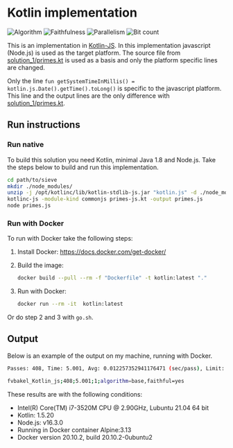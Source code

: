# Kotlin implementation

![Algorithm](https://img.shields.io/badge/Algorithm-base-green)
![Faithfulness](https://img.shields.io/badge/Faithful-yes-green)
![Parallelism](https://img.shields.io/badge/Parallel-no-green)
![Bit count](https://img.shields.io/badge/Bits-unknown-yellowgreen)

This is an implementation in [Kotlin-JS](https://en.wikipedia.org/wiki/Kotlin_(programming_language)). In this implementation javascript (Node.js) is used as the target platform. The source file from [solution_1/primes.kt](../solution_1/primes.kt) is used as a basis and only the platform specific lines are changed. 

Only the line `fun getSystemTimeInMillis() = kotlin.js.Date().getTime().toLong()` is specific to the javascript platform. This line and the output lines are the only difference with [solution_1/primes.kt](../solution_1/primes.kt).

## Run instructions

### Run native

To build this solution you need Kotlin, minimal Java 1.8 and Node.js. Take the steps below to build and run this implementation.

```bash
cd path/to/sieve
mkdir ./node_modules/
unzip -j /opt/kotlinc/lib/kotlin-stdlib-js.jar "kotlin.js" -d ./node_module/
kotlinc-js -module-kind commonjs primes-js.kt -output primes.js
node primes.js
```

### Run with Docker

To run with Docker take the following steps:

1. Install Docker: <https://docs.docker.com/get-docker/>
2. Build the image:

    ```bash
    docker build --pull --rm -f "Dockerfile" -t kotlin:latest "."
    ```

3. Run with Docker:

    ```bash
    docker run --rm -it  kotlin:latest 
    ```

Or do step 2 and 3 with `go.sh`.

## Output

Below is an example of the output on my machine, running with Docker.

```bash
Passes: 408, Time: 5.001, Avg: 0.012257352941176471 (sec/pass), Limit: 1000000, Count: 78498, Valid: true

fvbakel_Kotlin_js;408;5.001;1;algorithm=base,faithful=yes
```

These results are with the following conditions:

- Intel(R) Core(TM) i7-3520M CPU @ 2.90GHz, Lubuntu 21.04 64 bit
- Kotlin: 1.5.20
- Node.js: v16.3.0
- Running in Docker container Alpine:3.13
- Docker version 20.10.2, build 20.10.2-0ubuntu2
